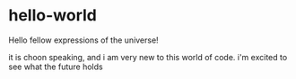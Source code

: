# hello-world

Hello fellow expressions of the universe!

it is choon speaking, and i am very new to this world of code.
i'm excited to see what the future holds
